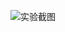 ![实验截图](https://raw.githubusercontent.com/chubenwuxia/pitcure/master/GG08%7B547Z%247QN%255KT1L%5BYWK.png)
